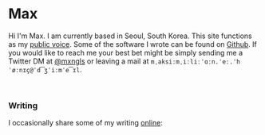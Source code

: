 # Max

Hi I'm Max. I am currently based in Seoul, South Korea. This site functions
as my [public voice](https://pages.gseis.ucla.edu/faculty/agre/zine.html). 
Some of the software I wrote can be found on [Github](https://github.com/mxngls).
If you would like to reach me your best bet might be simply sending me a
Twitter DM at [@mxngls](https://twitter.com/Mxngls) or leaving a mail at
`mˌaksiːmˌiːliːˈɑːn.ˈeː.ˈhˈøːnɪç@ˈd͡ʒˈiːmˈe͡ɪl`. 

<br/>

### Writing

I occasionally share some of my writing [online](./atom.xml):
